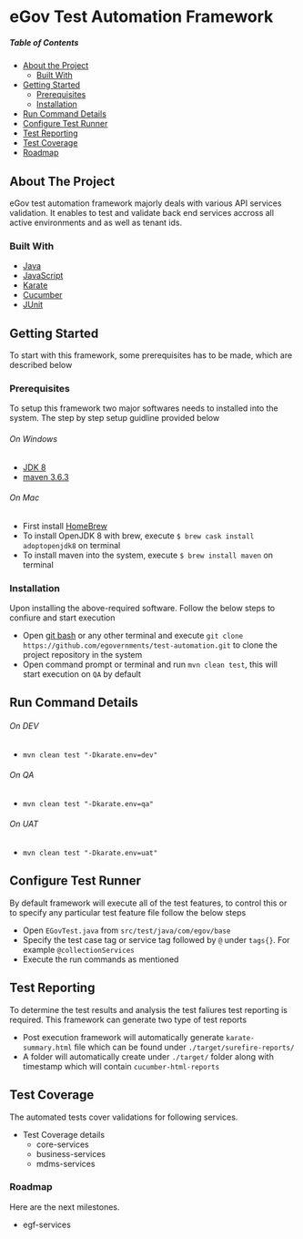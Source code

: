 # eGov Test Automation Framework
##### Table of Contents
* [About the Project](#about-the-project)
  * [Built With](#built-with)
* [Getting Started](#getting-started)
  * [Prerequisites](#prerequisites)
  * [Installation](#installation)
* [Run Command Details](#run-command-details)
* [Configure Test Runner](#configure-test-runner)
* [Test Reporting](#test-reporting)
* [Test Coverage](#test-coverage)
* [Roadmap](#roadmap)


    
<!-- ABOUT THE PROJECT -->
## About The Project
eGov test automation framework majorly deals with various API services validation. It enables to test and validate back end services accross all active environments and as well as tenant ids.  
 
<!-- Built With -->
### Built With
 * [Java](https://www.java.com/en/)
 * [JavaScript](https://developer.mozilla.org/en-US/docs/Web/JavaScript)
 * [Karate](https://github.com/intuit/karate)
 * [Cucumber](https://cucumber.io/docs/cucumber/api/)
 * [JUnit](https://junit.org/junit4/)
 
<!-- Getting Started --> 
## Getting Started
To start with this framework, some prerequisites has to be made, which are described below

<!-- Prerequisites --> 
### Prerequisites
To setup this framework two major softwares needs to installed into the system. The step by step setup guidline provided below 
 ###### On Windows
 * [JDK 8](https://www.oracle.com/in/java/technologies/javase/javase-jdk8-downloads.html)
 * [maven 3.6.3](https://maven.apache.org/download.cgi)
###### On Mac
 * First install [HomeBrew](https://brew.sh/)
 * To install OpenJDK 8 with brew, execute `$ brew cask install adoptopenjdk8` on terminal
 * To install maven into the system, execute `$ brew install maven` on terminal

<!--Installation-->
### Installation
Upon installing the above-required software. Follow the below steps to confiure and start execution
* Open [git bash](https://git-scm.com/downloads) or any other terminal and execute `git clone https://github.com/egovernments/test-automation.git` to clone the project repository in the system
* Open command prompt or terminal and run `mvn clean test`, this will start execution on `QA` by default

## Run Command Details
 ###### On DEV
 *  `mvn clean test "-Dkarate.env=dev"`
 ###### On QA
 *  `mvn clean test "-Dkarate.env=qa"`
 ###### On UAT
 *  `mvn clean test "-Dkarate.env=uat"`

## Configure Test Runner
By default framework will execute all of the test features, to control this or to specify any particular test feature file follow the below steps
 * Open `EGovTest.java` from `src/test/java/com/egov/base` 
 * Specify the test case tag or service tag followed by `@` under `tags{}`. For example `@collectionServices`
 * Execute the run commands as mentioned
  
## Test Reporting
To determine the test results and analysis the test faliures test reporting is required. This framework can generate two type of test reports
 * Post execution framework will automatically generate `karate-summary.html` file which can be found under `./target/surefire-reports/`
 * A folder will automatically create under `./target/` folder along with timestamp which will contain `cucumber-html-reports` 
 

<!-- Test Coverage -->
## Test Coverage
The automated tests cover validations for following services.
* Test Coverage details
   * core-services
   * business-services
   * mdms-services

<!-- Roadmap -->
### Roadmap
Here are the next milestones.
* egf-services
